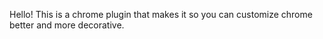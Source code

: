 Hello! This is a chrome plugin that makes it so you can customize chrome better and more decorative.
